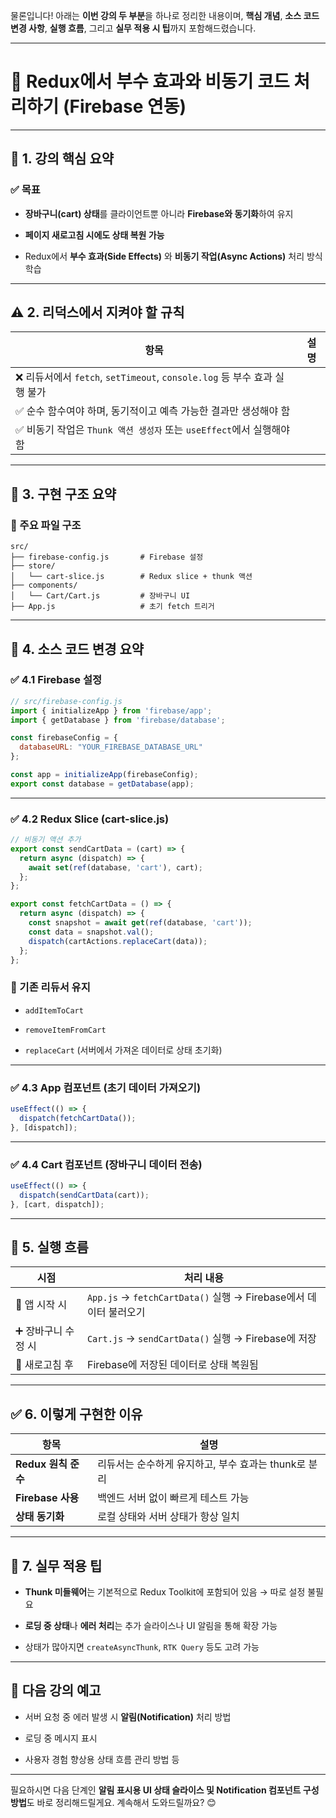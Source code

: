 물론입니다! 아래는 **이번 강의 두 부분**을 하나로 정리한 내용이며, **핵심 개념**, **소스 코드 변경 사항**, **실행 흐름**, 그리고 **실무 적용 시 팁**까지 포함해드렸습니다.

---

# 🧩 Redux에서 부수 효과와 비동기 코드 처리하기 (Firebase 연동)

---

## 📌 1. 강의 핵심 요약

### ✅ 목표

- **장바구니(cart) 상태**를 클라이언트뿐 아니라 **Firebase와 동기화**하여 유지
    
- **페이지 새로고침 시에도 상태 복원 가능**
    
- Redux에서 **부수 효과(Side Effects)** 와 **비동기 작업(Async Actions)** 처리 방식 학습
    

---

## ⚠️ 2. 리덕스에서 지켜야 할 규칙

|항목|설명|
|---|---|
|❌ 리듀서에서 `fetch`, `setTimeout`, `console.log` 등 부수 효과 실행 불가||
|✅ 순수 함수여야 하며, 동기적이고 예측 가능한 결과만 생성해야 함||
|✅ 비동기 작업은 `Thunk 액션 생성자` 또는 `useEffect`에서 실행해야 함||

---

## 🧱 3. 구현 구조 요약

### 📁 주요 파일 구조

```
src/
├── firebase-config.js       # Firebase 설정
├── store/
│   └── cart-slice.js        # Redux slice + thunk 액션
├── components/
│   └── Cart/Cart.js         # 장바구니 UI
├── App.js                   # 초기 fetch 트리거
```

---

## 🔧 4. 소스 코드 변경 요약

### ✅ 4.1 Firebase 설정

```js
// src/firebase-config.js
import { initializeApp } from 'firebase/app';
import { getDatabase } from 'firebase/database';

const firebaseConfig = {
  databaseURL: "YOUR_FIREBASE_DATABASE_URL"
};

const app = initializeApp(firebaseConfig);
export const database = getDatabase(app);
```

---

### ✅ 4.2 Redux Slice (cart-slice.js)

```js
// 비동기 액션 추가
export const sendCartData = (cart) => {
  return async (dispatch) => {
    await set(ref(database, 'cart'), cart);
  };
};

export const fetchCartData = () => {
  return async (dispatch) => {
    const snapshot = await get(ref(database, 'cart'));
    const data = snapshot.val();
    dispatch(cartActions.replaceCart(data));
  };
};
```

### 🔁 기존 리듀서 유지

- `addItemToCart`
    
- `removeItemFromCart`
    
- `replaceCart` (서버에서 가져온 데이터로 상태 초기화)
    

---

### ✅ 4.3 App 컴포넌트 (초기 데이터 가져오기)

```js
useEffect(() => {
  dispatch(fetchCartData());
}, [dispatch]);
```

---

### ✅ 4.4 Cart 컴포넌트 (장바구니 데이터 전송)

```js
useEffect(() => {
  dispatch(sendCartData(cart));
}, [cart, dispatch]);
```

---

## 🔄 5. 실행 흐름

|시점|처리 내용|
|---|---|
|🔄 앱 시작 시|`App.js` → `fetchCartData()` 실행 → Firebase에서 데이터 불러오기|
|➕ 장바구니 수정 시|`Cart.js` → `sendCartData()` 실행 → Firebase에 저장|
|🔁 새로고침 후|Firebase에 저장된 데이터로 상태 복원됨|

---

## ✅ 6. 이렇게 구현한 이유

|항목|설명|
|---|---|
|**Redux 원칙 준수**|리듀서는 순수하게 유지하고, 부수 효과는 thunk로 분리|
|**Firebase 사용**|백엔드 서버 없이 빠르게 테스트 가능|
|**상태 동기화**|로컬 상태와 서버 상태가 항상 일치|

---

## 🧠 7. 실무 적용 팁

- **Thunk 미들웨어**는 기본적으로 Redux Toolkit에 포함되어 있음 → 따로 설정 불필요
    
- **로딩 중 상태**나 **에러 처리**는 추가 슬라이스나 UI 알림을 통해 확장 가능
    
- 상태가 많아지면 `createAsyncThunk`, `RTK Query` 등도 고려 가능
    

---

## 📌 다음 강의 예고

- 서버 요청 중 에러 발생 시 **알림(Notification)** 처리 방법
    
- 로딩 중 메시지 표시
    
- 사용자 경험 향상용 상태 흐름 관리 방법 등
    

---

필요하시면 다음 단계인 **알림 표시용 UI 상태 슬라이스 및 Notification 컴포넌트 구성 방법**도 바로 정리해드릴게요. 계속해서 도와드릴까요? 😊